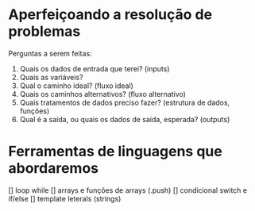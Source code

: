# Aperfeiçoando a resolução de problemas

Perguntas a serem feitas:

1. Quais os dados de entrada que terei? (inputs)
2. Quais as variáveis?
3. Qual o caminho ideal? (fluxo ideal)
4. Quais os caminhos alternativos? (fluxo alternativo)
5. Quais tratamentos de dados preciso fazer? (estrutura de dados, funções)
6. Qual é a saída, ou quais os dados de saída, esperada? (outputs)

# Ferramentas de linguagens que abordaremos

[] loop while
[] arrays e funções de arrays (.push)
[] condicional switch e if/else
[] template leterals (strings)